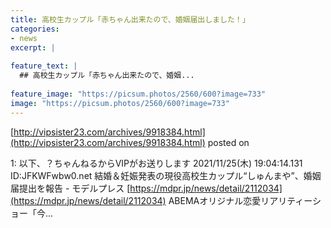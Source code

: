 ```yaml
---
title: 高校生カップル「赤ちゃん出来たので、婚姻届出しました！」
categories:
- news
excerpt: |
  
feature_text: |
  ## 高校生カップル「赤ちゃん出来たので、婚姻...
  
feature_image: "https://picsum.photos/2560/600?image=733"
image: "https://picsum.photos/2560/600?image=733"
---
```


[http://vipsister23.com/archives/9918384.html](http://vipsister23.com/archives/9918384.html)
posted on 

<!--more-->

1: 以下、？ちゃんねるからVIPがお送りします 2021/11/25(木) 19:04:14.131 ID:JFKWFwbw0.net 結婚＆妊娠発表の現役高校生カップル“しゅんまや”、婚姻届提出を報告 - モデルプレス [https://mdpr.jp/news/detail/2112034](https://mdpr.jp/news/detail/2112034) ABEMAオリジナル恋愛リアリティーショー「今...
